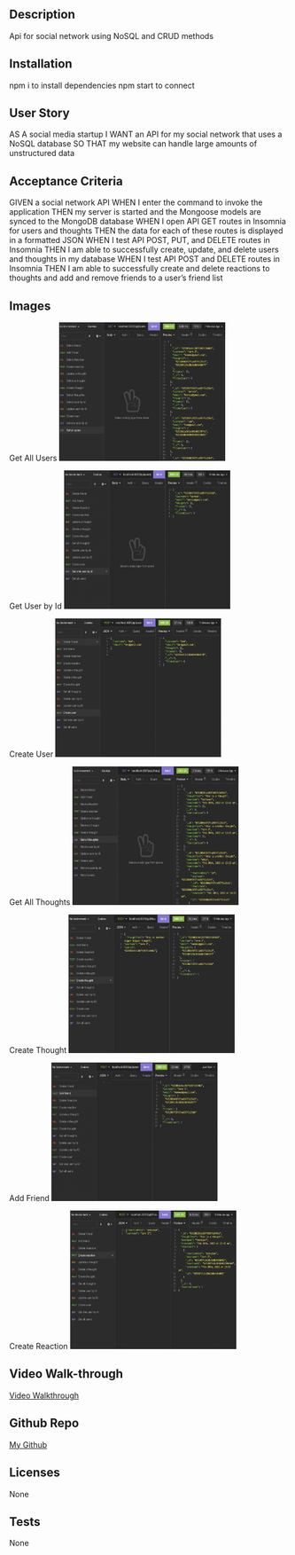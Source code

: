 ## Description 
Api for social network using NoSQL and CRUD methods

## Installation 
npm i to install dependencies
npm start to connect 

## User Story
AS A social media startup
I WANT an API for my social network that uses a NoSQL database
SO THAT my website can handle large amounts of unstructured data

## Acceptance Criteria
GIVEN a social network API
WHEN I enter the command to invoke the application
THEN my server is started and the Mongoose models are synced to the MongoDB database
WHEN I open API GET routes in Insomnia for users and thoughts
THEN the data for each of these routes is displayed in a formatted JSON
WHEN I test API POST, PUT, and DELETE routes in Insomnia
THEN I am able to successfully create, update, and delete users and thoughts in my database
WHEN I test API POST and DELETE routes in Insomnia
THEN I am able to successfully create and delete reactions to thoughts and add and remove friends to a user’s friend list

## Images
Get All Users 
<img width= 300 height=250 src="images for readme/Screen Shot 2022-02-20 at 14.07.32.png">

Get User by Id 
<img width= 300 height=250 src="images for readme/Screen Shot 2022-02-20 at 14.07.40.png">

Create User 
<img width= 300 height=250 src="images for readme/Screen Shot 2022-02-20 at 14.07.48.png">

Get All Thoughts 
<img width= 300 height=250 src="images for readme/Screen Shot 2022-02-20 at 14.08.11.png">

Create Thought 
<img width= 300 height=250 src= "images for readme/Screen Shot 2022-02-20 at 14.08.19.png">

Add Friend 
<img width= 300 height=250 src="images for readme/Screen Shot 2022-02-20 at 14.08.51.png">

Create Reaction 
<img width= 300 height=250 src="images for readme/Screen Shot 2022-02-20 at 14.09.09.png">


## Video Walk-through
[Video Walkthrough](https://watch.screencastify.com/v/omolkpx571wTB5yTG46W)

## Github Repo
[My Github](https://github.com/pcancio/Social-Network-API)

## Licenses
None

## Tests
None 

